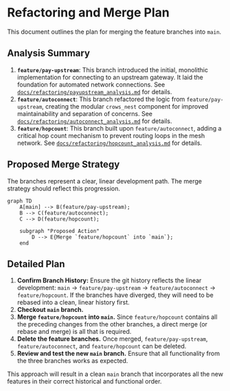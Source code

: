 # Refactoring and Merge Plan

This document outlines the plan for merging the feature branches into `main`.

## Analysis Summary

1.  **`feature/pay-upstream`**: This branch introduced the initial, monolithic implementation for connecting to an upstream gateway. It laid the foundation for automated network connections. See [`docs/refactoring/payupstream_analysis.md`](docs/refactoring/payupstream_analysis.md) for details.
2.  **`feature/autoconnect`**: This branch refactored the logic from `feature/pay-upstream`, creating the modular `crows_nest` component for improved maintainability and separation of concerns. See [`docs/refactoring/autoconnect_analysis.md`](docs/refactoring/autoconnect_analysis.md) for details.
3.  **`feature/hopcount`**: This branch built upon `feature/autoconnect`, adding a critical hop count mechanism to prevent routing loops in the mesh network. See [`docs/refactoring/hopcount_analysis.md`](docs/refactoring/hopcount_analysis.md) for details.

## Proposed Merge Strategy

The branches represent a clear, linear development path. The merge strategy should reflect this progression.

```mermaid
graph TD
    A[main] --> B(feature/pay-upstream);
    B --> C(feature/autoconnect);
    C --> D(feature/hopcount);

    subgraph "Proposed Action"
        D --> E{Merge `feature/hopcount` into `main`};
    end
```

## Detailed Plan

1.  **Confirm Branch History:** Ensure the git history reflects the linear development: `main` -> `feature/pay-upstream` -> `feature/autoconnect` -> `feature/hopcount`. If the branches have diverged, they will need to be rebased into a clean, linear history first.
2.  **Checkout `main` branch.**
3.  **Merge `feature/hopcount` into `main`.** Since `feature/hopcount` contains all the preceding changes from the other branches, a direct merge (or rebase and merge) is all that is required.
4.  **Delete the feature branches.** Once merged, `feature/pay-upstream`, `feature/autoconnect`, and `feature/hopcount` can be deleted.
5.  **Review and test the new `main` branch.** Ensure that all functionality from the three branches works as expected.

This approach will result in a clean `main` branch that incorporates all the new features in their correct historical and functional order.